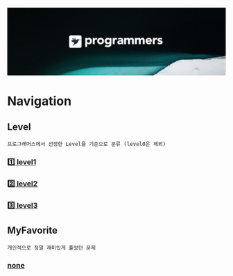 [![background](./background.png)](https://programmers.co.kr/)
# Navigation

## Level
    프로그래머스에서 선정한 Level을 기준으로 분류 (level0은 제외)
### [1️⃣ level1](./1)
### [2️⃣ level2](./2)
### [3️⃣ level3](./)

## MyFavorite
    개인적으로 정말 재미있게 풀었던 문제
### [none](./)
